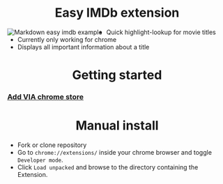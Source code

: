 <h1 align="center">
  Easy IMDb extension
</h1>

<img src="example.gif"
alt="Markdown easy imdb example"
style="float: left; margin-right: 10px;" />


- Quick highlight-lookup for movie titles 
- Currently only working for chrome
- Displays all important information about a title

<h1 align="center">
Getting started
</h1>

### [Add VIA chrome store](https://chrome.google.com/webstore/detail/easy-imdb/edkkkggfhmoogadkmjndmlfhlmdainam/related?hl=en)

<h1 align="center">
Manual install
</h1>

- Fork or clone repository 
- Go to `chrome://extensions/` inside your chrome browser and toggle `Developer mode`. 
- Click `Load unpacked` and browse to the directory containing the Extension. 

